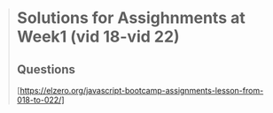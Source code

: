 > # Solutions for Assighnments at Week1 (vid 18-vid 22)
>
> ## Questions
>
> [https://elzero.org/javascript-bootcamp-assignments-lesson-from-018-to-022/]
